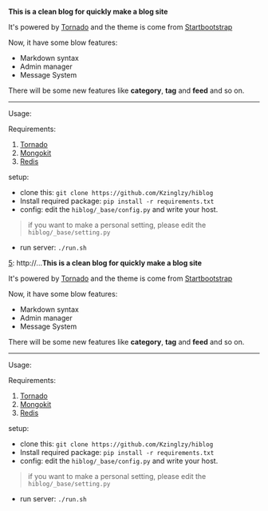 **This is a clean blog for quickly make a blog site**

It's powered by [Tornado][1] and the theme is come from [Startbootstrap][4]


Now, it have some blow features:

* Markdown syntax
* Admin manager
* Message System

There will be some new features like **category**, **tag** and **feed** and so on.

---

Usage:

Requirements:
>
1. [Tornado][1]
2. [Mongokit][2]
3. [Redis][3]

setup:

* clone this: `git clone https://github.com/Kzinglzy/hiblog`
* Install required package: `pip install -r requirements.txt`
* config:  edit the `hiblog/_base/config.py` and write your host.
> if you want to make a personal setting, please edit the `hiblog/_base/setting.py`
* run server: `./run.sh`


[1]: http://www.tornadoweb.org/
[2]: http://..
[3]: http://...
[4]: http://...
[5]: http://...**This is a clean blog for quickly make a blog site**

It's powered by [Tornado][1] and the theme is come from [Startbootstrap][4]


Now, it have some blow features:

* Markdown syntax
* Admin manager
* Message System

There will be some new features like **category**, **tag** and **feed** and so on.

---

Usage:

Requirements:
>
1. [Tornado][1]
2. [Mongokit][2]
3. [Redis][3]

setup:

* clone this: `git clone https://github.com/Kzinglzy/hiblog`
* Install required package: `pip install -r requirements.txt`
* config:  edit the `hiblog/_base/config.py` and write your host.
> if you want to make a personal setting, please edit the `hiblog/_base/setting.py`
* run server: `./run.sh`


[1]: http://www.tornadoweb.org/
[2]: http://..
[3]: http://...
[4]: http://...
[5]: http://...
